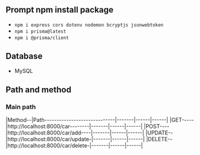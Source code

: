 
## Prompt npm install package
- ``` npm i express cors dotenv nodemon bcryptjs jsonwebtoken ```
- ``` npm i prisma@latest ```
- ``` npm i @prisma/client ```

## Database
- MySQL

## Path and method

### Main path

|Method--|Path-----------------------------|-------|------|------|
|GET-----|http://localhost:8000/car--------|-------|------|------|
|POST----|http://localhost:8000/car/add----|-------|------|------|
|UPDATE--|http://localhost:8000/car/update-|-------|------|------|
|DELETE--|http://localhost:8000/car/delete-|-------|------|------|